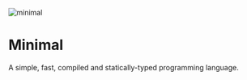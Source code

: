 ![minimal](https://github.com/user-attachments/assets/080f1d31-617f-412e-ad07-4820f904bd5e)

# Minimal

A simple, fast, compiled and statically-typed programming language.
